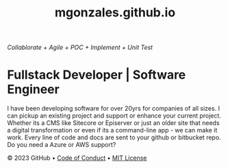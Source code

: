 <header>

<!--
  <<< Author notes: Course header >>>
  Include a 1280×640 image, course title in sentence case, and a concise description in emphasis.
  In your repository settings: enable template repository, add your 1280×640 social image, auto delete head branches.
  Add your open source license, GitHub uses MIT license.
-->

# mgonzales.github.io

</header>

###### _Collablorate + Agile + POC + Implement + Unit Test_

# Fullstack Developer |  Software Engineer                      

I have been developing software for over 20yrs for companies of all sizes.  I can pickup an existing project and support or enhance your current project.  Whether its a CMS like Sitecore or Episerver or just an older site that needs a digital transformation or even if its a command-line app - we can make it work.  Every line of code and docs are sent to your github or bitbucket repo.  Do you need a Azure or AWS support?  






<footer>

<!--
  <<< Author notes: Footer >>>
  Add a link to get support, GitHub status page, code of conduct, license link.
-->



&copy; 2023 GitHub &bull; [Code of Conduct](https://www.contributor-covenant.org/version/2/1/code_of_conduct/code_of_conduct.md) &bull; [MIT License](https://gh.io/mit)

</footer>
